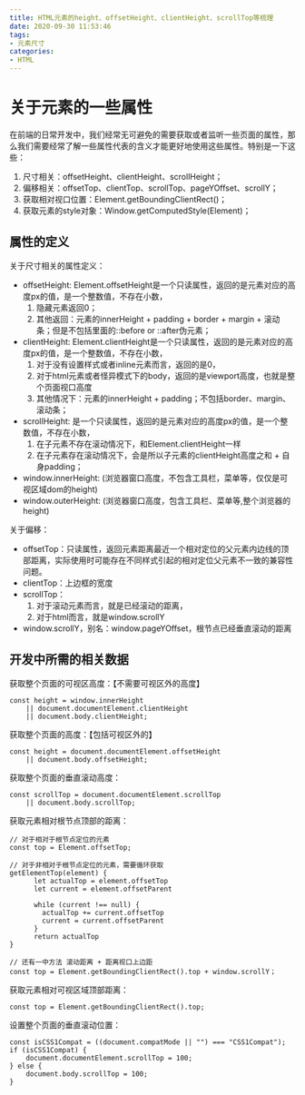 ```yaml
---
title: HTML元素的height、offsetHeight、clientHeight、scrollTop等梳理
date: 2020-09-30 11:53:46
tags:
- 元素尺寸
categories: 
- HTML
---
```


# 关于元素的一些属性
在前端的日常开发中，我们经常无可避免的需要获取或者监听一些页面的属性，那么我们需要经常了解一些属性代表的含义才能更好地使用这些属性。特别是一下这些：

1. 尺寸相关：offsetHeight、clientHeight、scrollHeight；
2. 偏移相关：offsetTop、clientTop、scrollTop、pageYOffset、scrollY；
3. 获取相对视口位置：Element.getBoundingClientRect()；
4. 获取元素的style对象：Window.getComputedStyle(Element)；

<!-- more -->

## 属性的定义
关于尺寸相关的属性定义：
- offsetHeight: Element.offsetHeight是一个只读属性，返回的是元素对应的高度px的值，是一个整数值，不存在小数，
    1. 隐藏元素返回0；
    2. 其他返回：元素的innerHeight + padding + border + margin + 滚动条；但是不包括里面的::before or ::after伪元素；
- clientHeight: Element.clientHeight是一个只读属性，返回的是元素对应的高度px的值，是一个整数值，不存在小数，
    1. 对于没有设置样式或者inline元素而言，返回的是0，
    2. 对于html元素或者怪异模式下的body，返回的是viewport高度，也就是整个页面视口高度
    3. 其他情况下：元素的innerHeight + padding；不包括border、margin、滚动条；
- scrollHeight: 是一个只读属性，返回的是元素对应的高度px的值，是一个整数值，不存在小数，
    1. 在子元素不存在滚动情况下，和Element.clientHeight一样
    2. 在子元素存在滚动情况下，会是所以子元素的clientHeight高度之和 + 自身padding；
- window.innerHeight: (浏览器窗口高度，不包含工具栏，菜单等，仅仅是可视区域dom的height)
- window.outerHeight: (浏览器窗口高度，包含工具栏、菜单等,整个浏览器的height)

关于偏移：
- offsetTop：只读属性，返回元素距离最近一个相对定位的父元素内边线的顶部距离，实际使用时可能存在不同样式引起的相对定位父元素不一致的兼容性问题。
- clientTop：上边框的宽度
- scrollTop：
    1. 对于滚动元素而言，就是已经滚动的距离，
    2. 对于html而言，就是window.scrollY
- window.scrollY，别名：window.pageYOffset，根节点已经垂直滚动的距离

## 开发中所需的相关数据

获取整个页面的可视区高度：【不需要可视区外的高度】

````
const height = window.innerHeight
    || document.documentElement.clientHeight
    || document.body.clientHeight;
````

获取整个页面的高度：【包括可视区外的】

````
const height = document.documentElement.offsetHeight
    || document.body.offsetHeight;
````

获取整个页面的垂直滚动高度：

````
const scrollTop = document.documentElement.scrollTop
    || document.body.scrollTop;
````

获取元素相对根节点顶部的距离：

````
// 对于相对于根节点定位的元素
const top = Element.offsetTop;

// 对于非相对于根节点定位的元素，需要循环获取
getElementTop(element) {
      let actualTop = element.offsetTop
      let current = element.offsetParent

      while (current !== null) {
        actualTop += current.offsetTop
        current = current.offsetParent
      }
      return actualTop
}

// 还有一中方法 滚动距离 + 距离视口上边距
const top = Element.getBoundingClientRect().top + window.scrollY；

````

获取元素相对可视区域顶部距离：

````
const top = Element.getBoundingClientRect().top;
````

设置整个页面的垂直滚动位置：

````
const isCSS1Compat = ((document.compatMode || "") === "CSS1Compat");
if (isCSS1Compat) {
    document.documentElement.scrollTop = 100;
} else {
    document.body.scrollTop = 100;
}

````

